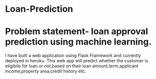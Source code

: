 # Loan-Prediction
# Problem statement- loan approval prediction using machine learning.

I have built a web application using Flask Framework and currently deployed in heroku. This web app will predict whether the customer is eligibile for loan or not,based on their loan amount,term,applicant income,property area,credit history etc.
